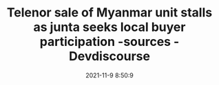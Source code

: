 ---
"title": "Telenor sale of Myanmar unit stalls as junta seeks local buyer participation -sources - Devdiscourse"
"date": "2021-11-9 8:50:9"
"feed_name": "GOOGLENEWSMINING"
"feed_website": "https://news.google.com/search?q=mining%2Bincident&hl=en-US&gl=US&ceid=US:en"
"feed_rss": "https://news.google.com/rss/search?q=mining%2Bincident&hl=en-US&gl=US&ceid=US:en"
"link": "https://www.devdiscourse.com/article/law-order/1800074-telenor-sale-of-myanmar-unit-stalls-as-junta-seeks-local-buyer-participation--sources"
"source": "{'href': 'https://www.devdiscourse.com', 'title': 'Devdiscourse'}"
"file": "_posts/2021-1-1-8bad3f885064871e038705847c4ec07ed360148e.md"
"accident": "0"
"drilling": "0"
"dead": "0"
"injured": "0"
"arrested": "0"
"place": "unknown place"
"where": "unknown site"
"causes": "unknown"
"place_uri": "unknown place"
---